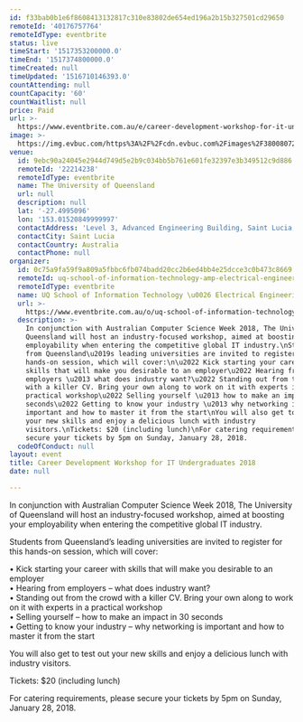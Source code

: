 ```yaml
---
id: f33bab0b1e6f8608413132817c310e83802de654ed196a2b15b327501cd29650
remoteId: '40176757764'
remoteIdType: eventbrite
status: live
timeStart: '1517353200000.0'
timeEnd: '1517374800000.0'
timeCreated: null
timeUpdated: '1516710146393.0'
countAttending: null
countCapacity: '60'
countWaitlist: null
price: Paid
url: >-
  https://www.eventbrite.com.au/e/career-development-workshop-for-it-undergraduates-2018-tickets-40176757764?aff=ebapi
image: >-
  https://img.evbuc.com/https%3A%2F%2Fcdn.evbuc.com%2Fimages%2F38008072%2F12353546711%2F1%2Foriginal.jpg?s=17f8016dd8c0115c12152250042f1f22
venue:
  id: 9ebc90a24045e2944d749d5e2b9c034bb5b761e601fe32397e3b349512c9d886
  remoteId: '22214238'
  remoteIdType: eventbrite
  name: The University of Queensland
  url: null
  description: null
  lat: '-27.4995096'
  lon: '153.01520849999997'
  contactAddress: 'Level 3, Advanced Engineering Building, Saint Lucia, QLD 4072'
  contactCity: Saint Lucia
  contactCountry: Australia
  contactPhone: null
organizer:
  id: 0c75a9fa59f9a809a5fbbc6fb074badd20cc2b6ed4bb4e25dcce3c0b473c8669
  remoteId: uq-school-of-information-technology-amp-electrical-engineering-8578633000
  remoteIdType: eventbrite
  name: UQ School of Information Technology \u0026 Electrical Engineering
  url: >-
    https://www.eventbrite.com.au/o/uq-school-of-information-technology-amp-electrical-engineering-8578633000
  description: >-
    In conjunction with Australian Computer Science Week 2018, The University of
    Queensland will host an industry-focused workshop, aimed at boosting your
    employability when entering the competitive global IT industry.\nStudents
    from Queensland\u2019s leading universities are invited to register for this
    hands-on session, which will cover:\n\u2022 Kick starting your career with
    skills that will make you desirable to an employer\u2022 Hearing from
    employers \u2013 what does industry want?\u2022 Standing out from the crowd
    with a killer CV. Bring your own along to work on it with experts in a
    practical workshop\u2022 Selling yourself \u2013 how to make an impact in 30
    seconds\u2022 Getting to know your industry \u2013 why networking is
    important and how to master it from the start\nYou will also get to test out
    your new skills and enjoy a delicious lunch with industry
    visitors.\nTickets: $20 (including lunch)\nFor catering requirements, please
    secure your tickets by 5pm on Sunday, January 28, 2018.
  codeOfConduct: null
layout: event
title: Career Development Workshop for IT Undergraduates 2018
date: null

---
```

<P>In conjunction with Australian Computer Science Week 2018, The University of Queensland will host an industry-focused workshop, aimed at boosting your employability when entering the competitive global IT industry.</P>
<P><SPAN>Students from Queensland’s leading universities are invited to register for this hands-on session, which will cover:</SPAN><BR></P>
<P><SPAN>• Kick starting your career with skills that will make you desirable to an employer<BR></SPAN><SPAN>• Hearing from employers – what does industry want?<BR></SPAN><SPAN>• Standing out from the crowd with a killer CV. Bring your own along to work on it with experts in a practical workshop<BR></SPAN><SPAN>• Selling yourself – how to make an impact in 30 seconds<BR></SPAN><SPAN>• Getting to know your industry – why networking is important and how to master it from the start</SPAN></P>
<P>You will also get to test out your new skills and enjoy a delicious lunch with industry visitors.<SPAN></SPAN></P>
<P>Tickets: $20 (including lunch)</P>
<P CLASS="MsoNormal">For catering requirements, please secure your tickets by 5pm on Sunday, January 28, 2018.</P>
